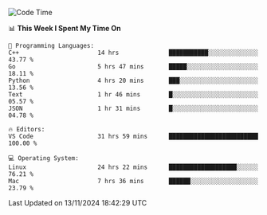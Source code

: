 
<!--START_SECTION:waka-->
![Code Time](http://img.shields.io/badge/Code%20Time-2%2C754%20hrs%2027%20mins-blue)

📊 **This Week I Spent My Time On** 

```text
💬 Programming Languages: 
C++                      14 hrs              ███████████░░░░░░░░░░░░░░   43.77 % 
Go                       5 hrs 47 mins       █████░░░░░░░░░░░░░░░░░░░░   18.11 % 
Python                   4 hrs 20 mins       ███░░░░░░░░░░░░░░░░░░░░░░   13.56 % 
Text                     1 hr 46 mins        █░░░░░░░░░░░░░░░░░░░░░░░░   05.57 % 
JSON                     1 hr 31 mins        █░░░░░░░░░░░░░░░░░░░░░░░░   04.78 % 

🔥 Editors: 
VS Code                  31 hrs 59 mins      █████████████████████████   100.00 % 

💻 Operating System: 
Linux                    24 hrs 22 mins      ███████████████████░░░░░░   76.21 % 
Mac                      7 hrs 36 mins       ██████░░░░░░░░░░░░░░░░░░░   23.79 % 
```


 Last Updated on 13/11/2024 18:42:29 UTC
<!--END_SECTION:waka-->

